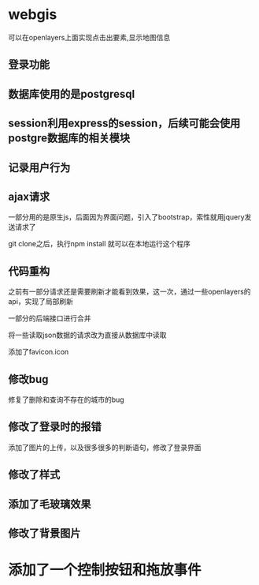 # webgis
可以在openlayers上面实现点击出要素,显示地图信息
## 登录功能
## 数据库使用的是postgresql
## session利用express的session，后续可能会使用postgre数据库的相关模块
## 记录用户行为
## ajax请求


一部分用的是原生js，后面因为界面问题，引入了bootstrap，索性就用jquery发送请求了

git clone之后，执行npm install 就可以在本地运行这个程序


## 代码重构
之前有一部分请求还是需要刷新才能看到效果，这一次，通过一些openlayers的api，实现了局部刷新

一部分的后端接口进行合并

将一些读取json数据的请求改为直接从数据库中读取

添加了favicon.icon

## 修改bug

修复了删除和查询不存在的城市的bug

## 修改了登录时的报错

添加了图片的上传，以及很多很多的判断语句，修改了登录界面

## 修改了样式

## 添加了毛玻璃效果
## 修改了背景图片
# 添加了一个控制按钮和拖放事件
